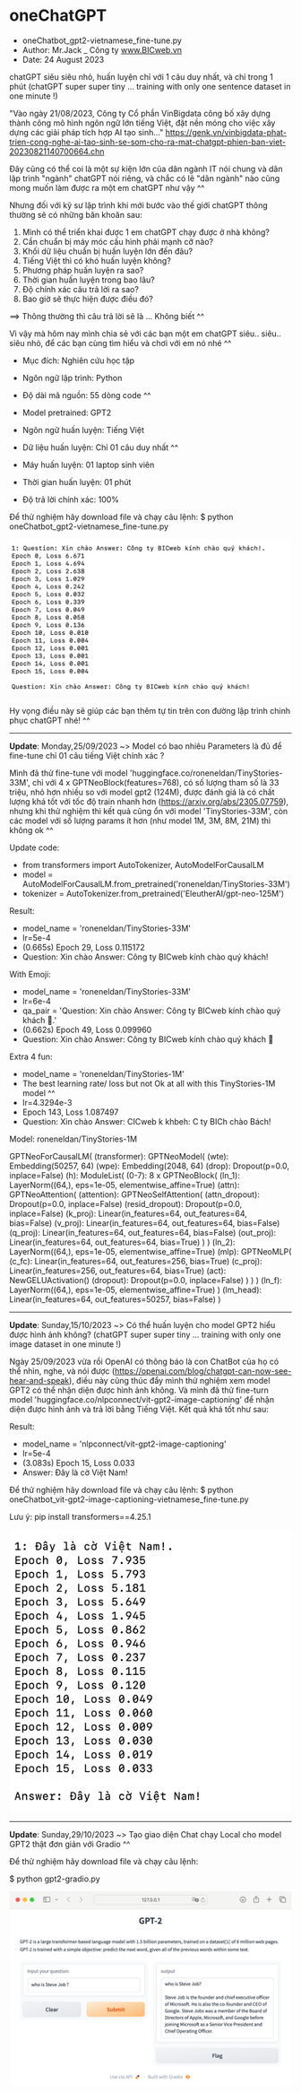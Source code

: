 # oneChatGPT
- oneChatbot_gpt2-vietnamese_fine-tune.py
- Author: Mr.Jack _ Công ty www.BICweb.vn
- Date: 24 August 2023

chatGPT siêu siêu nhỏ, huấn luyện chỉ với 1 câu duy nhất, và chỉ trong 1 phút (chatGPT super super tiny ... training with only one sentence dataset in one minute !)

"Vào ngày 21/08/2023, Công ty Cổ phần VinBigdata công bố xây dựng thành công mô hình ngôn ngữ lớn tiếng Việt, đặt nền móng cho việc xây dựng các giải pháp tích hợp AI tạo sinh..." 
https://genk.vn/vinbigdata-phat-trien-cong-nghe-ai-tao-sinh-se-som-cho-ra-mat-chatgpt-phien-ban-viet-20230821140700664.chn

Đây cũng có thể coi là một sự kiện lớn của dân ngành IT nói chung và dân lập trình "ngành" chatGPT nói riêng, và chắc có lẽ "dân ngành" nào cũng mong muốn làm được ra một em chatGPT như vậy ^^

Nhưng đối với kỹ sư lập trình khi mới bước vào thế giới chatGPT thông thường sẽ có những băn khoăn sau:
1. Mình có thể triển khai được 1 em chatGPT chạy được ở nhà không?
2. Cần chuẩn bị máy móc cấu hình phải mạnh cỡ nào?
3. Khối dữ liệu chuẩn bị huấn luyện lớn đến đâu?
4. Tiếng Việt thì có khó huấn luyện không?
5. Phương pháp huấn luyện ra sao?
6. Thời gian huấn luyện trong bao lâu? 
7. Độ chính xác câu trả lời ra sao?
8. Bao giờ sẽ thực hiện được điều đó?

==> Thông thường thì câu trả lời sẽ là ... Không biết ^^


Vì vậy mà hôm nay mình chia sẻ với các bạn một em chatGPT siêu.. siêu.. siêu nhỏ, để các bạn cùng tìm hiểu và chơi với em nó nhé ^^

- Mục đích: Nghiên cứu học tập
- Ngôn ngữ lập trình: Python
- Độ dài mã nguồn: 55 dòng code ^^
- Model pretrained: GPT2

- Ngôn ngữ huấn luyện: Tiếng Việt
- Dữ liệu huấn luyện: Chỉ 01 câu duy nhất ^^
- Máy huấn luyện: 01 laptop sinh viên
- Thời gian huấn luyện: 01 phút
- Độ trả lời chính xác: 100%

Để thử nghiệm hãy download file và chạy câu lệnh:
$ python oneChatbot_gpt2-vietnamese_fine-tune.py

![alt text](https://github.com/Mr-Jack-Tung/oneChatGPT/blob/main/oneChatbot_Screenshot%202023-08-24%20at%2011.30.png)

Hy vọng điều này sẽ giúp các bạn thêm tự tin trên con đường lập trình chinh phục chatGPT nhé! ^^

------------------------------
**Update**: Monday,25/09/2023 ~> Model có bao nhiêu Parameters là đủ để fine-tune chỉ 01 câu tiếng Việt chính xác ?

Mình đã thử fine-tune với model 'huggingface.co/roneneldan/TinyStories-33M', chỉ với 4 x GPTNeoBlock(features=768), có số lượng tham số là 33 triệu, nhỏ hơn nhiều so với model gpt2 (124M), được đánh giá là có chất lượng khá tốt với tốc độ train nhanh hơn (https://arxiv.org/abs/2305.07759), nhưng khi thử nghiệm thì kết quả cũng ổn với model 'TinyStories-33M', còn các model với số lượng params ít hơn (như model 1M, 3M, 8M, 21M) thì không ok ^^

Update code:
- from transformers import AutoTokenizer, AutoModelForCausalLM
- model = AutoModelForCausalLM.from_pretrained('roneneldan/TinyStories-33M')
- tokenizer = AutoTokenizer.from_pretrained('EleutherAI/gpt-neo-125M')

Result:
- model_name = 'roneneldan/TinyStories-33M'
- lr=5e-4
- (0.665s) Epoch 29, Loss 0.115172
- Question: Xin chào Answer: Công ty BICweb kính chào quý khách!

With Emoji:
- model_name = 'roneneldan/TinyStories-33M'
- lr=6e-4
- qa_pair = 'Question: Xin chào Answer: Công ty BICweb kính chào quý khách 🤗.'
- (0.662s) Epoch 49, Loss 0.099960
- Question: Xin chào Answer: Công ty BICweb kính chào quý khách 🤗

Extra 4 fun:
- model_name = 'roneneldan/TinyStories-1M'
- The best learning rate/ loss but not Ok at all with this TinyStories-1M model ^^
- lr=4.3294e-3
- Epoch 143, Loss 1.087497
- Question: Xin chào Answer: CICweb k khbeh: C ty BICh chào Bách!

Model: roneneldan/TinyStories-1M

GPTNeoForCausalLM(
  (transformer): GPTNeoModel(
    (wte): Embedding(50257, 64)
    (wpe): Embedding(2048, 64)
    (drop): Dropout(p=0.0, inplace=False)
    (h): ModuleList(
      (0-7): 8 x GPTNeoBlock(
        (ln_1): LayerNorm((64,), eps=1e-05, elementwise_affine=True)
        (attn): GPTNeoAttention(
          (attention): GPTNeoSelfAttention(
            (attn_dropout): Dropout(p=0.0, inplace=False)
            (resid_dropout): Dropout(p=0.0, inplace=False)
            (k_proj): Linear(in_features=64, out_features=64, bias=False)
            (v_proj): Linear(in_features=64, out_features=64, bias=False)
            (q_proj): Linear(in_features=64, out_features=64, bias=False)
            (out_proj): Linear(in_features=64, out_features=64, bias=True)
          )
        )
        (ln_2): LayerNorm((64,), eps=1e-05, elementwise_affine=True)
        (mlp): GPTNeoMLP(
          (c_fc): Linear(in_features=64, out_features=256, bias=True)
          (c_proj): Linear(in_features=256, out_features=64, bias=True)
          (act): NewGELUActivation()
          (dropout): Dropout(p=0.0, inplace=False)
        )
      )
    )
    (ln_f): LayerNorm((64,), eps=1e-05, elementwise_affine=True)
  )
  (lm_head): Linear(in_features=64, out_features=50257, bias=False)
)

------------------------------
**Update**: Sunday,15/10/2023 ~> Có thể huấn luyện cho model GPT2 hiểu được hình ảnh không?
(chatGPT super super tiny ... training with only one image dataset in one minute !)

Ngày 25/09/2023 vừa rồi OpenAI có thông báo là con ChatBot của họ có thể nhìn, nghe, và nói được (https://openai.com/blog/chatgpt-can-now-see-hear-and-speak), điều này cũng thúc đẩy mình thử nghiệm xem model GPT2 có thể nhận diện được hình ảnh không. Và mình đã thử fine-turn model 'huggingface.co/nlpconnect/vit-gpt2-image-captioning' để nhận diện được hình ảnh và trả lời bằng Tiếng Việt. Kết quả khá tốt như sau:

Result:
- model_name = 'nlpconnect/vit-gpt2-image-captioning'
- lr=5e-4
- (3.083s) Epoch 15, Loss 0.033
- Answer: Đây là cờ Việt Nam!

Để thử nghiệm hãy download file và chạy câu lệnh: $ python oneChatbot_vit-gpt2-image-captioning-vietnamese_fine-tune.py

Lưu ý: pip install transformers==4.25.1

![alt text](https://github.com/Mr-Jack-Tung/oneChatGPT/blob/main/oneChatbot-vit_Screenshot%202023-10-15%20at%208.26%20PM.png)

------------------------------
**Update**: Sunday,29/10/2023 ~> Tạo giao diện Chat chạy Local cho model GPT2 thật đơn giản với Gradio ^^

Để thử nghiệm hãy download file và chạy câu lệnh:

$ python gpt2-gradio.py

![alt text](https://github.com/Mr-Jack-Tung/oneChatGPT/blob/main/GPT2-Gradio_Screenshot%202023-10-29%20at%205.08.png)
